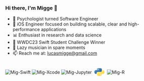### Hi there, I'm Migge 👋

- 🧠 Psychologist turned Software Engineer  
- 🍏 iOS Engineer focused on building scalable, clear and high-performance applications  
- 📊 Enthusiast in research and data science  
- 🏅 WWDC23 Swift Student Challenge Winner  
- 🎹 Lazy musician in spare moments  
- 📫 Reach me at: lucasmigge@gmail.com

<div style="display: inline_block"><br>
  <img align="center" alt="Mig-Swift" height="30" width="40" src="https://cdn.jsdelivr.net/gh/devicons/devicon/icons/swift/swift-original.svg">
  <img align="center" alt="Mig-Xcode" height="30" width="40" src="https://cdn.jsdelivr.net/gh/devicons/devicon/icons/xcode/xcode-original.svg">
  <img align="center" alt="Mig-Jupyter" height="30" width="40" src="https://cdn.jsdelivr.net/gh/devicons/devicon/icons/jupyter/jupyter-original-wordmark.svg">
  <img align="center" alt="Mig-Python" height="30" width="40" src="https://raw.githubusercontent.com/devicons/devicon/master/icons/python/python-original.svg"> 
  <img align="center" alt="Mig-R" height="30" width="40" src="https://cdn.jsdelivr.net/gh/devicons/devicon/icons/rstudio/rstudio-original.svg">
</div>
